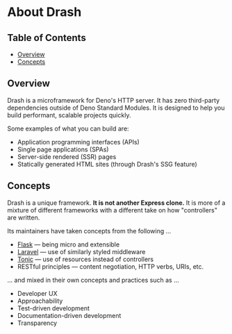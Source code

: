# About Drash

## Table of Contents

* [Overview](#overview)
* [Concepts](#concepts)

## Overview

Drash is a microframework for Deno's HTTP server. It has zero third-party dependencies outside of Deno Standard Modules. It is designed to help you build performant, scalable projects quickly.

Some examples of what you can build are:

* Application programming interfaces (APIs)
* Single page applications (SPAs)
* Server-side rendered (SSR) pages
* Statically generated HTML sites (through Drash's SSG feature)

## Concepts

Drash is a unique framework. **It is not another Express clone.** It is more of a mixture of different frameworks with a different take on how "controllers" are written.

Its maintainers have taken concepts from the following ...

* [Flask](https://flask.palletsprojects.com/) — being micro and extensible
* [Laravel](https://laravel.com/) — use of similarly styled middleware
* [Tonic](https://github.com/peej/tonic) — use of resources instead of controllers
* RESTful principles — content negotiation, HTTP verbs, URIs, etc.

... and mixed in their own concepts and practices such as ...

* Developer UX
* Approachability
* Test-driven development
* Documentation-driven development
* Transparency